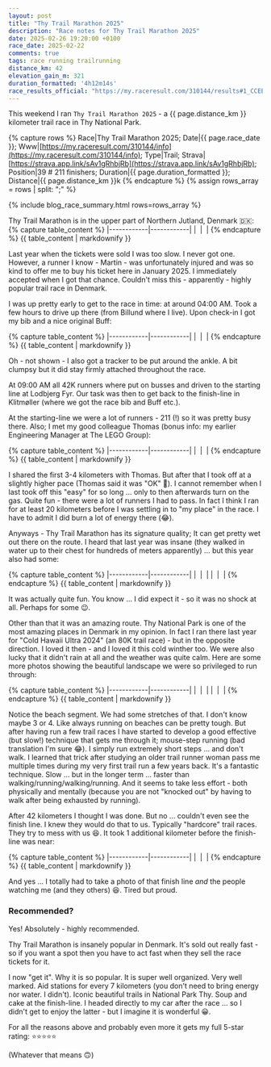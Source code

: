 ```yaml
---
layout: post
title: "Thy Trail Marathon 2025"
description: "Race notes for Thy Trail Marathon 2025"
date: 2025-02-26 19:20:00 +0100
race_date: 2025-02-22
comments: true
tags: race running trailrunning
distance_km: 42
elevation_gain_m: 321
duration_formatted: '4h12m14s'
race_results_official: "https://my.raceresult.com/310144/results#1_CCEE38"
---
```


This weekend I ran `Thy Trail Marathon 2025` - a {{ page.distance_km }} kilometer trail race in Thy National Park.

{% capture rows %}
Race|Thy Trail Marathon 2025;
Date|{{ page.race_date }};
Www|[https://my.raceresult.com/310144/info](https://my.raceresult.com/310144/info);
Type|Trail;
Strava|[https://strava.app.link/sAv1gRhbjRb](https://strava.app.link/sAv1gRhbjRb);
Position|39 # 211 finishers;
Duration|{{ page.duration_formatted }};
Distance|{{ page.distance_km }}k
{% endcapture %}
{% assign rows_array = rows | split: ";" %}

{% include blog_race_summary.html rows=rows_array %}

Thy Trail Marathon is in the upper part of Northern Jutland, Denmark 🇩🇰:
{% capture table_content %}
|------------|------------|
| <img src="/img_running/2025-02-26/1.jpg" alt="" class="w-100 pl-2 pr-2" style="max-width: 350px" /> | <img src="/img_running/2025-02-26/2.jpg" alt="" class="w-100 pl-2 pr-2" style="max-width: 350px" /> |
{% endcapture %}
{{ table_content | markdownify }}

Last year when the tickets were sold I was too slow. I never got one. However, a runner I know - Martin - was unfortunately injured and was so kind to offer me to buy his ticket here in January 2025. I immediately accepted when I got that chance. Couldn't miss this - apparently - highly popular trail race in Denmark.

I was up pretty early to get to the race in time: at around 04:00 AM. Took a few hours to drive up there (from Billund where I live). Upon check-in I got my bib and a nice original Buff:

{% capture table_content %}
|------------|------------|
| <img src="/img_running/2025-02-26/a.jpg" alt="" class="w-100 pl-2 pr-2" style="max-width: 350px" /> | <img src="/img_running/2025-02-26/b.jpg" alt="" class="w-100 pl-2 pr-2" style="max-width: 350px" /> |
{% endcapture %}
{{ table_content | markdownify }}

Oh - not shown - I also got a tracker to be put around the ankle. A bit clumpsy but it did stay firmly attached throughout the race. 

At 09:00 AM all 42K runners where put on busses and driven to the starting line at Lodbjerg Fyr. Our task was then to get back to the finish-line in Klitmøller (where we got the race bib and Buff etc.). 

At the starting-line we were a lot of runners - 211 (!) so it was pretty busy there. Also; I met my good colleague Thomas (bonus info: my earlier Engineering Manager at The LEGO Group):

{% capture table_content %}
|------------|------------|
| <img src="/img_running/2025-02-26/c.jpg" alt="" class="w-100 pl-2 pr-2" style="max-width: 350px" /> | <img src="/img_running/2025-02-26/d.jpg" alt="" class="w-100 pl-2 pr-2" style="max-width: 350px" /> |
{% endcapture %}
{{ table_content | markdownify }}

I shared the first 3-4 kilometers with Thomas. But after that I took off at a slightly higher pace (Thomas said it was "OK" 😬). I cannot remember when I last took off this "easy" for so long ... only to then afterwards turn on the gas. Quite fun - there were a lot of runners I had to pass. In fact I think I ran for at least 20 kilometers before I was settling in to "my place" in the race. I have to admit I did burn a lot of energy there (😂).

Anyways - Thy Trail Marathon has its signature quality; It can get pretty wet out there on the route. I heard that last year was insane (they walked in water up to their chest for hundreds of meters apparently) ... but this year also had some:

{% capture table_content %}
|------------|------------|
| <img src="/img_running/2025-02-26/e.jpg" alt="" class="w-100 pl-2 pr-2" style="max-width: 350px" /> | <img src="/img_running/2025-02-26/f.jpg" alt="" class="w-100 pl-2 pr-2" style="max-width: 350px" /> |
| <img src="/img_running/2025-02-26/g.jpg" alt="" class="w-100 pl-2 pr-2" style="max-width: 350px" /> | <img src="/img_running/2025-02-26/h.jpg" alt="" class="w-100 pl-2 pr-2" style="max-width: 350px" /> |
{% endcapture %}
{{ table_content | markdownify }}

It was actually quite fun. You know ... I did expect it - so it was no shock at all. Perhaps for some 😉. 

Other than that it was an amazing route. Thy National Park is one of the most amazing places in Denmark in my opinion. In fact I ran there last year for "Cold Hawaii Ultra 2024" (an 80K trail race) - but in the opposite direction. I loved it then - and I loved it this cold winther too. We were also lucky that it didn't rain at all and the weather was quite calm. Here are some more photos showing the beautiful landscape we were so privileged to run through:

{% capture table_content %}
|------------|------------|
| <img src="/img_running/2025-02-26/i.jpg" alt="" class="w-100 pl-2 pr-2" style="max-width: 350px" /> | <img src="/img_running/2025-02-26/j.jpg" alt="" class="w-100 pl-2 pr-2" style="max-width: 350px" /> |
| <img src="/img_running/2025-02-26/k.jpg" alt="" class="w-100 pl-2 pr-2" style="max-width: 350px" /> | <img src="/img_running/2025-02-26/l.jpg" alt="" class="w-100 pl-2 pr-2" style="max-width: 350px" /> |
{% endcapture %}
{{ table_content | markdownify }}

Notice the beach segment. We had some stretches of that. I don't know maybe 3 or 4. Like always running on beaches can be pretty tough. But after having run a few trail races I have started to develop a good effective (but slow!) technique that gets me through it; mouse-step running (bad translation I'm sure 😂). I simply run extremely short steps ... and don't walk. I learned that trick after studying an older trail runner woman pass me multiple times during my very first trail run a few years back. It's a fantastic technique. Slow ... but in the longer term ... faster than walking/running/walking/running. And it seems to take less effort - both physically and mentally (because you are not "knocked out" by having to walk after being exhausted by running).

After 42 kilometers I thought I was done. But no ... couldn't even see the finish line. I knew they would do that to us. Typically "hardcore" trail races. They try to mess with us 😆. It took 1 additional kilometer before the finish-line was near:

{% capture table_content %}
|------------|------------|
| <img src="/img_running/2025-02-26/n.jpg" alt="" class="w-100 pl-2 pr-2" style="max-width: 350px" /> | <img src="/img_running/2025-02-26/m.jpg" alt="" class="w-100 pl-2 pr-2" style="max-width: 350px" /> |
{% endcapture %}
{{ table_content | markdownify }}

And yes ... I totally had to take a photo of that finish line *and* the people watching me (and they others) 😆. Tired but proud. 

### Recommended?
Yes! Absolutely - highly recommended. 

Thy Trail Marathon is insanely popular in Denmark. It's sold out really fast - so if you want a spot then you have to act fast when they sell the race tickets for it. 

I now "get it". Why it is so popular. It is super well organized. Very well marked. Aid stations for every 7 kilometers (you don't need to bring energy nor water. I didn't). Iconic beautiful trails in National Park Thy. Soup and cake at the finish-line. I headed directly to my car after the race ... so I didn't get to enjoy the latter - but I imagine it is wonderful 😀.

For all the reasons above and probably even more it gets my full 5-star rating: ⭐️⭐️⭐️⭐️⭐️

(Whatever that means 🙃)
